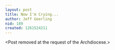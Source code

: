 ```yaml
---
layout: post
title: Now I'm Crying...
author: Jeff Geerling
nid: 189
created: 1261524211
---
```

<p>
	&lt;Post removed at the request of the Archdiocese.&gt;</p>
